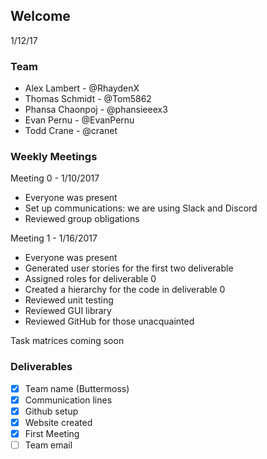 ## Welcome
1/12/17

### Team
* Alex Lambert - @RhaydenX
* Thomas Schmidt - @Tom5862
* Phansa Chaonpoj - @phansieeex3
* Evan Pernu - @EvanPernu
* Todd Crane - @cranet

### Weekly Meetings
Meeting 0 - 1/10/2017
* Everyone was present
* Set up communications: we are using Slack and Discord
* Reviewed group obligations

Meeting 1 - 1/16/2017
* Everyone was present
* Generated user stories for the first two deliverable
* Assigned roles for deliverable 0
* Created a hierarchy for the code in deliverable 0
* Reviewed unit testing
* Reviewed GUI library
* Reviewed GitHub for those unacquainted

Task matrices coming soon

### Deliverables
- [x] Team name (Buttermoss)
- [x] Communication lines
- [x] Github setup
- [x] Website created
- [x] First Meeting
- [ ] Team email
